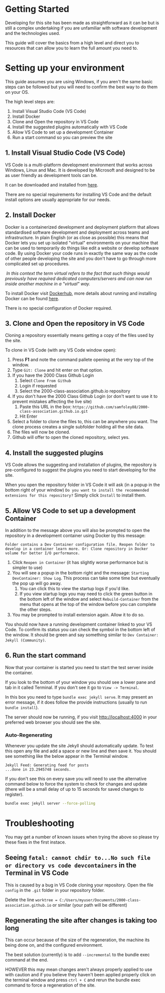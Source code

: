 # Getting Started

Developing for this site has been made as straightforward as it can be but is still a complex undertaking if you are unfamiliar with software development and the technologies used.

This guide will cover the basics from a high level and direct you to resources that can allow you to learn the full amount you need to.

# Setting up your environment

This guide assumes you are using Windows, if you aren't the same basic steps can be followed but you will need to confirm the best way to do them on your OS.

The high level steps are:

1. Install Visual Studio Code (VS Code)
2. Install Docker
4. Clone and Open the repository in VS Code
5. Install the suggested plugins automatically with VS Code
6. Allow VS Code to set up a development Container
7. Run a start command so you can preview the site

## 1. Install Visual Studio Code (VS Code)

VS Code is a multi-platform development environment that works across Windows, Linux and Mac. It is developed by Microsoft and designed to be as user friendly as development tools can be.

It can be downloaded and installed from [here](https://code.visualstudio.com/download).

There are no special requirements for installing VS Code and the default install options are usually appropriate for our needs.

## 2. Install Docker

Docker is a containerized development and deployment platform that allows standardised software development and deployment across teams and infrastructure. In plain English (or as close as possible) this means that Docker lets you set up isolated "virtual" environments on your machine that can be used to temporarily do things like edit a website or develop software code. By using Docker your code runs in exactly the same way as the code of other people developing the site and you don't have to go through more complicated set up procedures.

​	*In this context the term virtual refers to the fact that such things would previously have required dedicated computers/servers and can now run inside another machine in a "virtual" way.*

To install Docker visit [Dockerhub](https://hub.docker.com/editions/community/docker-ce-desktop-windows/), more details about running and installing Docker can be found [here](https://docs.docker.com/docker-for-windows/install/).

There is no special configuration of Docker required.

## 3. Clone and Open the repository in VS Code

Cloning a repository essentially means getting a copy of the files used by the site.

To clone in VS Code (with any VS Code window open):

1. Press **F1** and note the command pallete opening at the very top of the window.
2. Type ```Git: Clone``` and hit enter on that option.
3. If you have the 2000 Class Github Login
   1. Select ```Clone From Github```
   2. Login if requested
   3. Select the 2000-class-association.github.io repository
4. If you don't have the 2000 Class Github Login (or don't want to use it to prevent mistakes affecting the live site)
    1. Paste this URL in the box: ```https://github.com/samfoley88/2000-class-association.github.io.git```
    2. Hit Enter
5. Select a folder to clone the files to, this can be anywhere you want. The clone process creates a single subfolder holding all the site data.
6. The files will now be cloned.
7. Github will offer to open the cloned repository, select yes.

## 4. Install the suggested plugins

VS Code allows the suggesting and installation of plugins, the repository is pre-configured to suggest the plugins you need to start developing for the site.

When you open the repository folder in VS Code it will ask (in a popup in the bottom right of your window) ```Do you want to install the recommended extensions for this repository?``` Simply click ```Install``` to install them.

## 5. Allow VS Code to set up a development Container

In addition to the message above you will also be prompted to open the repository in a development container using Docker by this message:

```Folder contains a Dev Container configuration file. Reopen folder to develop in a container learn more. Or: Clone repository in Docker volume for better I/O performance.```

1. Click ```Reopen in Container``` (it has slightly worse performance but is simpler to use)
2. You will see a popup in the bottom right and the message: ```Starting DevContainer: Show Log```. This process can take some time but eventually the pop up will go away.
   1. You can click this to view the startup logs if you'd like.
   2. If you view startup logs you may need to click the green button in the bottom left of the window and select ```Rebuild-Container``` from the menu that opens at the top of the window before you can complete the other steps.
3. You may be prompted to install extension again. Allow it to do so.

You should now have a running development container linked to your VS Code. To confirm its status you can check the symbol in the bottom left of the window. It should be green and say something similar to ```Dev Container: Jekyll (Community)```.

## 6. Run the start command

Now that your container is started you need to start the test server inside the container.

If you look to the bottom of your window you should see a lower pane and tab in it called Terminal. If you don't see it go to ```View -> Terminal```.

In this box you need to type ```bundle exec jekyll serve```. It may present an error message, if it does follow the provide instructions (usually to run ```bundle install```).

The server should now be running, if you visit [http://localhost:4000](http://localhost:4000) in your preferred web browser you should see the site.

### Auto-Regenerating

Whenever you update the site Jekyll should automatically update. To test this open any file and add a space or new line and then save it. You should see something like the below appear in the Terminal window.

```
Jekyll Feed: Generating feed for posts
...done in 23.2945748 seconds.
```

If you don't see this on every save you will need to use the alternative command below to force the system to check for changes and update (there will be a small delay of up to 15 seconds for saved changes to register).

```bash
bundle exec jekyll server --force-polling
```



# Troubleshooting

You may get a number of known issues when trying the above so please try these fixes in the first instace.

## Seeing ```fatal: cannot chdir to...No such file or directory vs code devcontainers``` in the Terminal in VS Code

This is caused by a bug in VS Code cloning your repository. Open the file ```config``` in the ```.git``` folder in your repository folder.

Delete the line ```worktree = C:/Users/myuser/Documents/2000-class-association.github.io``` or similar (your path will be different)

## Regenerating the site after changes is taking too long

This can occur because of the size of the regeneration, the machine its being done on, and the configured environment.

The best solution (currently) is to add ```--incremental``` to the bundle exec command at the end.

HOWEVER this may mean changes aren't always properly applied to use with caution and if you believe they haven't been applied properly click on the terminal window and press ```ctrl + C``` and rerun the bundle exec command to force a regeneration of the site.